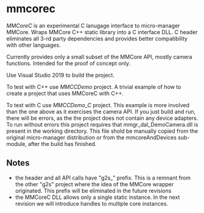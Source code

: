 # mmcorec
*MMCoreC* is an experimental C lanugage interface to micro-manager MMCore. Wraps MMCore C++ static library into a C interface DLL. C header eliminates all 3-rd party dependencies and provides better compatibility with other languages.

Currently provides only a small subset of the MMCore API, mostly camera functions. Intended for the proof of concept only.

Use Visual Studio 2019 to build the project.

To test with C++ use *MMCCDemo* project. A trivial example of how to create a project that uses MMCoreC with C++.

To test with C use *MMCCDemo_C* project. This example is more involved than the one above as it exercises the camera API. If you just build and run, there will be errors, as the the project does not contain any device adapters. To run without errors this project requires that mmgr_dal_DemoCamera.dll is present in the working directory. This file shold be manually copied from the original micro-manager distribution or from the mmcoreAndDevices sub-module, after the build has finished.

## Notes
- the header and all API calls have "g2s_" prefix. This is a remnant from the other "g2s" project where the idea of the MMCore wrapper originated. This prefix will be eliminated in the future revisions
- the MMCoreC DLL allows only a single static instance. In the next revision we will introduce handles to multiple core instances. 


